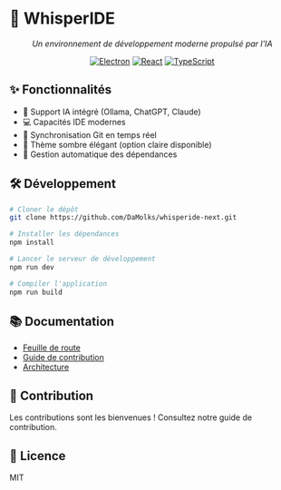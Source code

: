 # 🌟 WhisperIDE

<div align="center">

*Un environnement de développement moderne propulsé par l'IA*

[![Electron](https://img.shields.io/badge/Electron-47848F?style=for-the-badge&logo=electron&logoColor=white)](https://www.electronjs.org/)
[![React](https://img.shields.io/badge/React-61DAFB?style=for-the-badge&logo=react&logoColor=black)](https://reactjs.org/)
[![TypeScript](https://img.shields.io/badge/TypeScript-3178C6?style=for-the-badge&logo=typescript&logoColor=white)](https://www.typescriptlang.org/)

</div>

## ✨ Fonctionnalités

- 🤖 Support IA intégré (Ollama, ChatGPT, Claude)
- 💻 Capacités IDE modernes
- 🔄 Synchronisation Git en temps réel
- 🎨 Thème sombre élégant (option claire disponible)
- 🚀 Gestion automatique des dépendances

## 🛠️ Développement

```bash
# Cloner le dépôt
git clone https://github.com/DaMolks/whisperide-next.git

# Installer les dépendances
npm install

# Lancer le serveur de développement
npm run dev

# Compiler l'application
npm run build
```

## 📚 Documentation

- [Feuille de route](ROADMAP.md)
- [Guide de contribution](CONTRIBUTING.md)
- [Architecture](docs/ARCHITECTURE.md)

## 🤝 Contribution

Les contributions sont les bienvenues ! Consultez notre guide de contribution.

## 📝 Licence

MIT